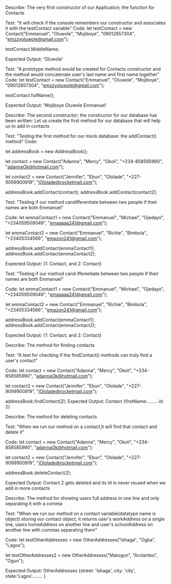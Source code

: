 <!-- Starting the addressBOOK project -->

<!-- Starting this project I Emmanuel will try as much as possible to break things down for anyone and everyone's understanding.... YES we will be needing a databasa, a mock one would be created but before that let's write some functions and some lovely methods too -->

<!-- Testing for all the functions in our business logic -->

<!-- The first test is a test to check if the constructor for taking user details such as firstname, lastname, email, e.t.c is working -->


Describe: The very first constructor of our Application; the function for Contacts 

Test: "It will check if the console remembers our constructor and associates it with the testContact variable"
Code: let testContact = new Contact("Emmanuel", "Oluwole", "Mojiboye", "09012857304", "emzzyoluwole@gmail.com");

testContact.MiddleName;

Expected Output: 'Oluwole'

Test: "A prototype method would be created for Contacts constructor and the method would concatenate user's last name and first name together"
Code: let testContact = new Contact("Emmanuel", "Oluwole", "Mojiboye", "09012857304", "emzzyoluwole@gmail.com");
<!-- this first one is for re instantiating our variable then to test now we do: -->
testContact.fullName();

Expected Output: 'Mojiboye Oluwole Emmanuel'


Describe: The second constructor; the constructor for our database has been written: Let us create the first method for our database that will help us to add in contacts

Test: "Testing the first method for our mock database: the addContact() method"
Code:

let addressBook = new AddressBook(); 
<!-- we first instantiate(create) AddressBook object -->

let contact = new Contact("Adanna", "Mercy", "Okoli", "+234-858585990", "adannaOk@hotmail.com");

let contact2 = new Contact("Jennifer", "Ebun", "Ololade", "+227-9099900919", "jOlolade@rocketmail.com");
<!-- The contact and contact2 variables were new objects created for our AddressBook database -->
addressBook.addContact(contact);
addressBook.addContact(contact2);
<!-- using our new method to store our contacts in the database -->


<!-- A test to check for uniqueness: -->
Test: "Testing if our method candifferentiate between two people if their names are both Emmanuel"

Code:
let emmaContact1 = new Contact("Emmanuel", "Michael", "Ojedayo", "+234059509049", "emaaaaa241@gmail.com");


let emmaContact2 = new Contact("Emmanuel", "Richie", "Bimbola", "+23405334566", "emazon241@gmail.com");

addressBook.addContact(emmaContact1);
addressBook.addContact(emmaContact2);

Expected Output: {1: Contact, and 2: Contact}

<!-- Our test got failed because our prototypal method only picks one Emmanuel, and we added 2 Emmanuel: YES if we were using a datbase there would be unique identifiers, we can also write some code that creates unique id's for each of the added contacts -->



<!-- What we will do now is to add a uniqueid feature to our mock database and write a method for incrementing it by one when a new Contact is added: at least that way we can be rest assured that our method would use our new uniqueId as the key and won't see 2 different emmanuel's as the same thing like it did before when we were using the firstName as the key... This is done so that each time a new AddressBook is created it will have a currentId that begins with 0 and then we will define another protoype called assignId and update our addContact() method to work with this -->


<!-- after we've added new properties to our database and updated the method for adding contacts to use this new property: Let us rerun the previous test -->


<!-- retesting to check for uniqueness: -->
Test: "Testing if our method cand ifferentiate between two people if their names are both Emmanuel"

Code:
let emmaContact1 = new Contact("Emmanuel", "Michael", "Ojedayo", "+234059509049", "emaaaaa241@gmail.com");


let emmaContact2 = new Contact("Emmanuel", "Richie", "Bimbola", "+23405334566", "emazon241@gmail.com");

addressBook.addContact(emmaContact1);
addressBook.addContact(emmaContact2);

Expected Output: {1: Contact, and 2: Contact}

<!-- after updating our addContact() method, our function no longer uses firstName as the key for the value(contacts) but uses a unique Identifier; just like a real world database -->


<!-- Our application is starting to look great, another thing we need is to be able to both find and delete contact -->

Describe: The method for finding contacts

Test: "A test for checking if the findContact() methods can truly find a user's contact"

Code: 
let contact = new Contact("Adanna", "Mercy", "Okoli", "+234-858585990", "adannaOk@hotmail.com");

let contact2 = new Contact("Jennifer", "Ebun", "Ololade", "+227-9099900919", "jOlolade@rocketmail.com");

addressBook.findContact(2);
Expected Output: Contact {firstName:........ id: 2}


<!-- Now we can find Contacts by calling our method on a particular key, but wouldn't it be fun if we could also delete contacts too? Let us write a new deleteContact method, write a test for it and pass that test -->

Describe: The method for deleting contacts

Test: "When we run our method on a contact,It will find that contact and delete it"

Code:
let contact = new Contact("Adanna", "Mercy", "Okoli", "+234-858585990", "adannaOk@hotmail.com");

let contact2 = new Contact("Jennifer", "Ebun", "Ololade", "+227-9099900919", "jOlolade@rocketmail.com");

addressBook.deleteContact(2);

Expected Output: Contact 2 gets deleted and its Id is never reused when we add in more contacts

<!-- The Test was passed and moving on!!! -->

<!-- The last test for our business logic is the test for our new constructor(OtherAddresses constructor) for storing user's other addresses like work, school e.t.c -->

Describe: The method for showing users full address in one line and only separating it with a comma

Test: "When we run our method on a contact variable(datatype name is object) storing our contact object, it returns user's workAddress on a single line, users homeAddress on another line and user's schoolAddress on another line with commas separating them"

Code: 
let testOtherAddresses = new OtherAddresses("Ishaga", "Ogba", "Lagos");

let testOtherAddresses2 = new OtherAddresses("Matogun", "Arolambo", "Ogun");

Expected Output: OtherAddresses {street: 'Ishaga', city: 'city', state:'Lagos'........ }
